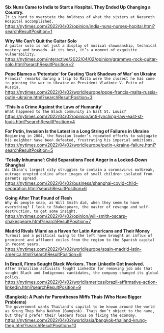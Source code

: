 **Six Nuns Came to India to Start a Hospital. They Ended Up Changing a Country.**\
`It is hard to overstate the boldness of what the sisters at Nazareth Hospital accomplished.`\
https://nytimes.com/2022/04/02/opinion/india-nuns-nurses-hopital.html?searchResultPosition=1

**Why We Can’t Quit the Guitar Solo**\
`A guitar solo is not just a display of musical showmanship, technical mastery and bravado. At its best, it’s a moment of exquisite vulnerability.`\
https://nytimes.com/interactive/2022/04/02/opinion/grammys-rock-guitar-solo.html?searchResultPosition=2

**Pope Blames a ‘Potentate’ for Casting ‘Dark Shadows of War’ on Ukraine**\
`Francis’ remarks during a trip to Malta were the closest he has come to pinning the war in Ukraine on President Vladimir V. Putin of Russia.`\
https://nytimes.com/2022/04/02/world/europe/pope-francis-malta-russia-putin-ukraine.html?searchResultPosition=3

**‘This Is a Crime Against the Laws of Humanity’**\
`What happened to the Black community in East St. Louis?`\
https://nytimes.com/2022/04/02/opinion/anti-lynching-law-east-st-louis.html?searchResultPosition=4

**For Putin, Invasion Is the Latest in a Long String of Failures in Ukraine**\
`Beginning in 2004, the Russian leader’s repeated efforts to subjugate his neighbor have been defeated, frustrating his imperial ambitions.`\
https://nytimes.com/2022/04/02/world/europe/putin-ukraine-failure.html?searchResultPosition=5

**‘Totally Inhumane’: Child Separations Feed Anger in a Locked-Down Shanghai**\
`As China’s largest city struggles to contain a coronavirus outbreak, outrage erupted online after images of small children isolated from parents spread.`\
https://nytimes.com/2022/04/02/business/shanghai-covid-child-separation.html?searchResultPosition=6

**Going After That Pound of Flesh**\
`Why do people snap, as Will Smith did, when they seem to have everything? I look to Shakespeare, the master of revenge and self-destruction, to get some insight.`\
https://nytimes.com/2022/04/02/opinion/will-smith-oscars-shakespeare.html?searchResultPosition=7

**Madrid Rivals Miami as a Haven for Latin Americans and Their Money**\
`Turmoil and a political swing to the left have brought an influx of prominent and affluent exiles from the region to the Spanish capital in recent years.`\
https://nytimes.com/2022/04/02/world/europe/spain-madrid-latin-america.html?searchResultPosition=8

**In Brazil, Firms Sought Black Workers. Then LinkedIn Got Involved.**\
`After Brazilian activists fought LinkedIn for removing job ads that sought Black and Indigenous candidates, the company changed its global policy.`\
https://nytimes.com/2022/04/02/world/americas/brazil-affirmative-action-linkedin.html?searchResultPosition=9

**(Bangkok): A Push for Parentheses Miffs Thais (Who Have Bigger Problems)**\
`The government wants Thailand’s capital to be known around the world as Krung Thep Maha Nakhon (Bangkok). Thais don’t object to the name, but they’d prefer their leaders focus on fixing the economy.`\
https://nytimes.com/2022/04/02/world/asia/bangkok-thailand-krung-thep.html?searchResultPosition=10

